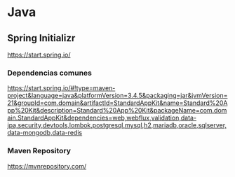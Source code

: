 # Java

## Spring Initializr

https://start.spring.io/

### Dependencias comunes

https://start.spring.io/#!type=maven-project&language=java&platformVersion=3.4.5&packaging=jar&jvmVersion=21&groupId=com.domain&artifactId=StandardAppKit&name=Standard%20App%20Kit&description=Standard%20App%20Kit&packageName=com.domain.StandardAppKit&dependencies=web,webflux,validation,data-jpa,security,devtools,lombok,postgresql,mysql,h2,mariadb,oracle,sqlserver,data-mongodb,data-redis

### Maven Repository

https://mvnrepository.com/

